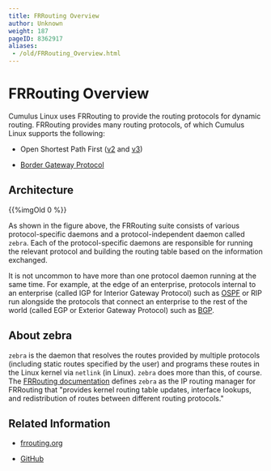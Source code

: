 ```yaml
---
title: FRRouting Overview
author: Unknown
weight: 187
pageID: 8362917
aliases:
 - /old/FRRouting_Overview.html
---
```

# FRRouting Overview

Cumulus Linux uses FRRouting to provide the routing protocols for
dynamic routing. FRRouting provides many routing protocols, of which
Cumulus Linux supports the following:

  - Open Shortest Path First
    ([v2](/old/Open_Shortest_Path_First_-_OSPF.html) and
    [v3](/old/Open_Shortest_Path_First_v3_-_OSPFv3.html))

  - [Border Gateway Protocol](/old/Border_Gateway_Protocol_-_BGP.html)

## Architecture

{{%imgOld 0 %}}

As shown in the figure above, the FRRouting suite consists of various
protocol-specific daemons and a protocol-independent daemon called
`zebra`. Each of the protocol-specific daemons are responsible for
running the relevant protocol and building the routing table based on
the information exchanged.

It is not uncommon to have more than one protocol daemon running at the
same time. For example, at the edge of an enterprise, protocols internal
to an enterprise (called IGP for Interior Gateway Protocol) such as
[OSPF](/old/Open_Shortest_Path_First_-_OSPF.html) or RIP run alongside
the protocols that connect an enterprise to the rest of the world
(called EGP or Exterior Gateway Protocol) such as
[BGP](/old/Border_Gateway_Protocol_-_BGP.html).

## About zebra

`zebra` is the daemon that resolves the routes provided by multiple
protocols (including static routes specified by the user) and programs
these routes in the Linux kernel via `netlink` (in Linux). `zebra` does
more than this, of course. The [FRRouting
documentation](https://frrouting.org/user-guide/zebra.html) defines
`zebra` as the IP routing manager for FRRouting that "provides kernel
routing table updates, interface lookups, and redistribution of routes
between different routing protocols."

## Related Information

  - [frrouting.org](https://frrouting.org)

  - [GitHub](https://github.com/FRRouting/frr)
